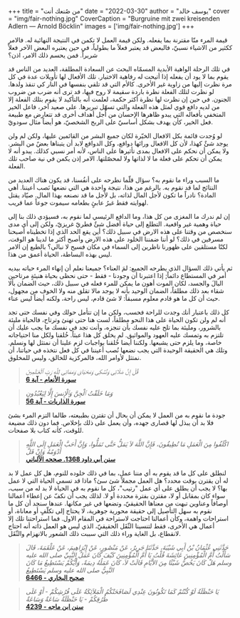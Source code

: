 +++
title = "من صُنعك أنت"
date = "2022-03-30"
author = "يوسف خالد"
cover = "img/fair-nothing.jpg"
CoverCaption = "Burgruine mit zwei kreisenden Adlern — Arnold Böcklin"
images = ['img/fair-nothing.jpg']
+++

قيمة المرء منّا مقترنة بما يفعله. ولكن قيمة العمل لا تكمن في النتيجة النهائية له. فالامر ككثير من الاشياء 
نسبيّ، فالبعض قد يعتبر فعلاً ما بطولياً، في حين يعتبره البعض الآخر فعلاً شريراً. فمن يحسم ذلك الامر، اذن؟


في تلك الرحلة الواهية اﻷبدية المسمّاه البحث عن السعادة المطلقة، العديد من الناس قد يقوم بما لا يود أن يفعله إذا أتيحت له رفاهية الاختيار. تلك الأفعال لها تأويلات عدة في كل مرة نظرت إليها من زاوية غير الأخرى. كاﻷم التي قد تلقي بنفسها في النار كي تنقذ ولدها. لو نظرت لتلك الفعلة نظرة باردة سقيمة لا روح فيها، قد ترى أنه ضرب من ضروب الجنون. في حين إن نظرت لها نظرة أكثر حكمة، لعلمت أنه بالتأكيد لا يقوم بتلك الفعلة إلا من لديه دافع قوي لمثل هذه الفعلة والتي تسهّل تبريرها. على صعيد آخر، فاعل الخير المتخفي بأفعاله التي يبدو ظاهرها الإحسان من أجل أهداف أخرى قد تتعارض مع طبيعة فعل الخير، كأن يهدف بشكل أساسيّ على الربح الشخصيّ، هو أيضاً مثال سودويّ.     

لو وُجدت قائمة بكل الافعال الخيّرة لكان جميع البشر من القائمين عليها، ولكن لم ولن يوجد شئٌ كهذا، لأن كل الافعال ورائها دوافع، وكل الدوافع لابد أن يتبناها بعضٌ من البشر. 
ولا يمكن أن نحكم على الافعال بمدى تأثيرها على الناس، لأنه أمر نسبي كذلك. يبدو أنه لا يمكن أن تحكم على فعلة ما لا لذاتها ولا لمحصّلتها. الامر إذن يكمن في نية صاحب تلك الفعلة.  

ما السبب وراء ما نقوم به؟ سؤال قلّما نطرحه على أنفُسنا، قد يكون هناك العديد من النتائج لما قد نقوم به. بالرغم من هذا، نتيجة واحدة هي التي نضعها نَصب أعيننا.
أهي المادة؟ نادراً ما تكون لأجل المال لذاته، بل لأجل ما قد نصنعه بهذا المال. صيّاد يقتل لهوايته فقط غيرُ عابئٍ بطعامه سيموت جوعاً عما قريب. 

إن لم ندرك ما المغزى من كل هذا، وما الدافع الرئيسي لما نقوم به، فسيؤدي ذلك بنا إلى حياة وهمية غير واقعية. التطلع إلى حياة أفضل شئٌ فطريّ غريزيّ، ولكن إلى أي مدى سنخصص من وقتنا على هذه الارض في سبيل ذلك؟ أين يقع الحد الذي إذا تخطيناه أصبحنا مسرفين في ذلك؟ لو أننا ضمننا الخلود على هذه الارض وأصبح أكثر ما لدينا هو الوقت، لكنّا مستلقين على ظهورنا ناظرين إلى السماء في مكان فسيح لا نبالي؟ بالطبع إن الامر ليس بهذه البساطة، الحياة أعمق من هذا.

ثم يأتي ذلك السؤال الذي يطرحه الجميع: لمَ العناء؟ جميعنا نعلم أن إنهاء المرء حياته بيديه أمر في المستطاع دائماً; إذا اعتبرنا أن وجودنا - فقط - حتى نحظى بحياة هنيئةٍ مرتاحين البالَ والجسد، لكان الموت أهون ما يمكن للمرء فعله في سبيل ذلك، حيث الضمان بألا شقاء بعد ذلك مطلقاً، الضمان الوحيد بأنه لا يوجد مالا تقلق منه ولا الخوف من مجهول، حيث أن كل ما هو قادم معلوم مسبقاً: لا شئ قادم، ليس راحة، ولكنه أيضاً ليس عناء.     

كل ذلك باعتبار أنك وجدت للراحة فحسب، ولكن ما إن تتأمل حولك وفي نفسك حتى تجد أنه لم ولن تكون الحياة على هذا النحو مطلقاً، لست هنا حتى تهنئ وترتاح، فالحياة مليئة بالشرور، ومليئة بما تلح عليه نفسك بأن تنجزه، وأنت تجد في نفسك ما يجب عليك أن تلتزم به وتمسك عليه العهود والمواثيق. لم يخلق كل هذا عبثاً. خُلقنا ولكل منا احتياجاته خاصة، وما يلزم حتى يشبعها. ولكننا أيضا خُلقنا بواجبات لزم علينا أن نمتثل لها ونسلم. وتلك هي الحقيقة الوحيدة التي يجب نضعها نُصب أعيننا في كل فعل نتخذه في حياتنا، أن نمتثل لأوامر الله، فالمركزية للخالق، وليس للمخلوق.

>_قُلْ إِنَّ صَلَاتِى وَنُسُكِى وَمَحْيَاىَ وَمَمَاتِى لِلَّهِ رَبِّ ٱلْعَـٰلَمِينَ_\
>__[سورة اﻷنعام - آية 6](https://quran.com/6?startingVerse=6)__

>_وَمَا خَلَقْتُ ٱلْجِنَّ وَٱلْإِنسَ إِلَّا لِيَعْبُدُونِ_\
>__[سورة الذاريات - آية 56](https://quran.com/6?startingVerse=6)__

جودة ما نقوم به من العمل لا يمكن أن بحال أن تقترن بطبيعته، طالما التزم المرء بشئ فلا بد أن يبذل لها قصارى جهده، وأن يعمل على ذلك بإخلاص. فما دون ذلك مضيعة للوقت، كأنه كتاب بلا صفحات.    


>_اكْلَفُوا مِنَ الْعَمَلِ مَا تُطِيقُونَ، فَإِنَّ اللَّهَ لاَ يَمَلُّ حَتَّى تَمَلُّوا، وَإِنَّ أَحَبَّ الْعَمَلِ إِلَى اللَّهِ أَدْوَمُهُ وَإِنْ قَلَّ_\
>__[سنن أبي داود 1368. صححه اﻷلباني ](https://sunnah.com/abudawud:1368)__

لنطلق على كل ما قد يقوم به أي مننا عمل، بما في ذلك خلوده للنوم، هل كل عمل لا بد له أن يقترن بوقت محدد؟ هل العمل مجملاً شئ سئ؟ ماذا قد تسمي الحياة التي لا عمل بها؟ لا يجب أن يطلق على أي عمل "رتيب"، كل ما نقوم به في الحياة لا بد له من سبب، سواء كان بمقابل أو لا، مقترن بفترة محددة أو لا. لذلك يجب أن نكفّ عن إعطاء أعمالنا أوصافاً وعناوين تبهت من معناها الحقيقيّ، وتضعها في غير مكانها. عندها سنجد أن كل ما نقوم به سهل التأصيل إلى حقيقة محورية جوهرية، لا يحتاج إلى تكلّفٍ أو معاناة، أو استراحات واهمة، وكأن أعمالنا احتاجت لاستراحة في المقام الاول. فما استراحتنا تلك إلا أعمال هي الأخرى، فقط لتنسينا الثّقَل الحقيقيّ، الذي ليس هو العمل ذاته أنه احتاج لانقطاع، بل الغاية وراء ذلك التي سببت ذلك الشعور بالانهزام والثّقَل.     


>_حَدَّثَنِي عُثْمَانُ بْنُ أَبِي شَيْبَةَ، حَدَّثَنَا جَرِيرٌ، عَنْ مَنْصُورٍ، عَنْ إِبْرَاهِيمَ، عَنْ عَلْقَمَةَ، قَالَ سَأَلْتُ أُمَّ الْمُؤْمِنِينَ عَائِشَةَ قُلْتُ يَا أُمَّ الْمُؤْمِنِينَ كَيْفَ كَانَ عَمَلُ النَّبِيِّ صلى الله عليه وسلم هَلْ كَانَ يَخُصُّ شَيْئًا مِنَ الأَيَّامِ قَالَتْ لاَ، كَانَ عَمَلُهُ دِيمَةً، وَأَيُّكُمْ يَسْتَطِيعُ مَا كَانَ النَّبِيُّ صلى الله عليه وسلم يَسْتَطِيعُ_\
>__[صحيح البخاري - 6466](https://sunnah.com/bukhari:6466)__


>_يَا حَنْظَلَةُ لَوْ كُنْتُمْ كَمَا تَكُونُونَ عِنْدِي لَصَافَحَتْكُمُ الْمَلاَئِكَةُ عَلَى فُرُشِكُمْ - أَوْ عَلَى طُرُقِكُمْ - يَا حَنْظَلَةُ سَاعَةٌ وَسَاعَةٌ_\
>__[سنن ابن ماجه - 4239](https://sunnah.com/ibnmajah:4239)__
